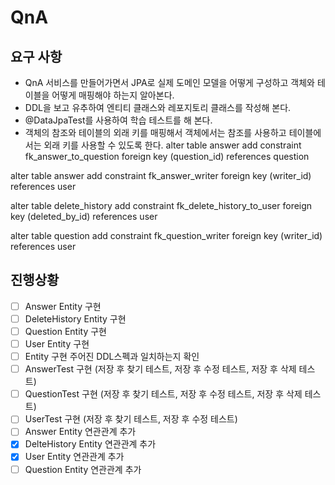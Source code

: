 # QnA
## 요구 사항
* QnA 서비스를 만들어가면서 JPA로 실제 도메인 모델을 어떻게 구성하고 객체와 테이블을 어떻게 매핑해야 하는지 알아본다.
* DDL을 보고 유추하여 엔티티 클래스와 레포지토리 클래스를 작성해 본다.
* @DataJpaTest를 사용하여 학습 테스트를 해 본다.
* 객체의 참조와 테이블의 외래 키를 매핑해서 객체에서는 참조를 사용하고 테이블에서는 외래 키를 사용할 수 있도록 한다.
alter table answer
  add constraint fk_answer_to_question
  foreign key (question_id)
  references question

alter table answer
add constraint fk_answer_writer
foreign key (writer_id)
references user

alter table delete_history
add constraint fk_delete_history_to_user
foreign key (deleted_by_id)
references user

alter table question
add constraint fk_question_writer
foreign key (writer_id)
references user


## 진행상황
- [ ] Answer Entity 구현
- [ ] DeleteHistory Entity 구현
- [ ] Question Entity 구현
- [ ] User Entity 구현
- [ ] Entity 구현 주어진 DDL스펙과 일치하는지 확인
- [ ] AnswerTest 구현 (저장 후 찾기 테스트, 저장 후 수정 테스트, 저장 후 삭제 테스트)
- [ ] QuestionTest 구현 (저장 후 찾기 테스트, 저장 후 수정 테스트, 저장 후 삭제 테스트)
- [ ] UserTest 구현 (저장 후 찾기 테스트, 저장 후 수정 테스트)
- [ ] Answer Entity 연관관계 추가
- [X] DelteHistory Entity 연관관계 추가
- [X] User Entity 연관관계 추가
- [ ] Question Entity 연관관계 추가